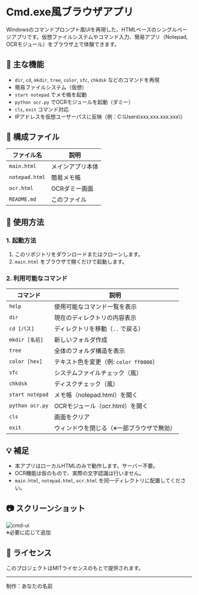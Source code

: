 # Cmd.exe風ブラウザアプリ

Windowsのコマンドプロンプト風UIを再現した、HTMLベースのシングルページアプリです。仮想ファイルシステムやコマンド入力、簡易アプリ（Notepad, OCRモジュール）をブラウザ上で体験できます。

## 🔧 主な機能

- `dir`, `cd`, `mkdir`, `tree`, `color`, `sfc`, `chkdsk` などのコマンドを再現
- 簡易ファイルシステム（仮想）
- `start notepad` でメモ帳を起動
- `python ocr.py` でOCRモジュールを起動（ダミー）
- `cls`, `exit` コマンド対応
- IPアドレスを仮想ユーザーパスに反映（例：C:\Users\xxx.xxx.xxx.xxx\）

## 📁 構成ファイル

| ファイル名       | 説明                        |
|------------------|-----------------------------|
| `main.html`      | メインアプリ本体            |
| `notepad.html`   | 簡易メモ帳                  |
| `ocr.html`       | OCRダミー画面               |
| `README.md`      | このファイル                |

## 🚀 使用方法

### 1. 起動方法

1. このリポジトリをダウンロードまたはクローンします。
2. `main.html` をブラウザで開くだけで起動します。

### 2. 利用可能なコマンド

| コマンド | 説明 |
|---------|------|
| `help`  | 使用可能なコマンド一覧を表示 |
| `dir`   | 現在のディレクトリの内容表示 |
| `cd [パス]` | ディレクトリを移動（`..` で戻る） |
| `mkdir [名前]` | 新しいフォルダ作成 |
| `tree` | 全体のフォルダ構造を表示 |
| `color [hex]` | テキスト色を変更（例: `color ff0000`） |
| `sfc` | システムファイルチェック（風） |
| `chkdsk` | ディスクチェック（風） |
| `start notepad` | メモ帳（notepad.html）を開く |
| `python ocr.py` | OCRモジュール（ocr.html）を開く |
| `cls` | 画面をクリア |
| `exit` | ウィンドウを閉じる（※一部ブラウザで無効） |

## 💡 補足

- 本アプリはローカルHTMLのみで動作します。サーバー不要。
- OCR機能は仮のもので、実際の文字認識は行いません。
- `main.html`, `notepad.html`, `ocr.html` を同一ディレクトリに配置してください。

## 📷 スクリーンショット

![cmd-ui](https://user-images.githubusercontent.com/your-username/cmd-ui.png)  
※必要に応じて追加

## 📝 ライセンス

このプロジェクトはMITライセンスのもとで提供されます。

---

制作：あなたの名前  

